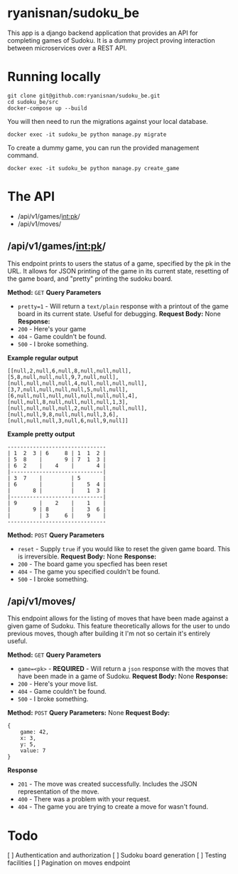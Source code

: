 # ryanisnan/sudoku_be

This app is a django backend application that provides an API for completing games of Sudoku. It is a dummy project proving interaction between microservices over a REST API.

# Running locally
```
git clone git@github.com:ryanisnan/sudoku_be.git
cd sudoku_be/src
docker-compose up --build
```

You will then need to run the migrations against your local database.
```
docker exec -it sudoku_be python manage.py migrate
```

To create a dummy game, you can run the provided management command.
```
docker exec -it sudoku_be python manage.py create_game
```


# The API
- /api/v1/games/<int:pk>/
- /api/v1/moves/

## /api/v1/games/<int:pk>/

This endpoint prints to users the status of a game, specified by the pk in the URL. It allows for JSON printing of the game in its current state, resetting of the game board, and "pretty" printing the sudoku board.

**Method:** `GET`
**Query Parameters**
- `pretty=1` - Will return a `text/plain` response with a printout of the game board in its current state. Useful for debugging.
**Request Body:** None
**Response:**
- `200` - Here's your game
- `404` - Game couldn't be found.
- `500` - I broke something.

**Example regular output**
```
[[null,2,null,6,null,8,null,null,null],[5,8,null,null,null,9,7,null,null],[null,null,null,null,4,null,null,null,null],[3,7,null,null,null,null,5,null,null],[6,null,null,null,null,null,null,null,4],[null,null,8,null,null,null,null,1,3],[null,null,null,null,2,null,null,null,null],[null,null,9,8,null,null,null,3,6],[null,null,null,3,null,6,null,9,null]]
```

**Example pretty output**
```
-------------------------------
| 1  2  3 | 6     8 | 1  1  2 |
| 5  8    |       9 | 7  1  3 |
| 6  2    |    4    |       4 |
|-----------------------------|
| 3  7    |         | 5       |
| 6       |         |    5  4 |
|       8 |         |    1  3 |
|-----------------------------|
| 9       |    2    |    1    |
|       9 | 8       |    3  6 |
|         | 3     6 |    9    |
-------------------------------
```

**Method:** `POST`
**Query Parameters**
- `reset` - Supply `true` if you would like to reset the given game board. This is irreversible.
**Request Body:** None
**Response:**
- `200` - The board game you specfied has been reset
- `404` - The game you specified couldn't be found.
- `500` - I broke something.

## /api/v1/moves/

This endpoint allows for the listing of moves that have been made against a given game of Sudoku. This feature theoretically allows for the user to undo previous moves, though after building it I'm not so certain it's entirely useful.

**Method:** `GET`
**Query Parameters**
- `game=<pk>` - **REQUIRED** - Will return a `json` response with the moves that have been made in a game of Sudoku.
**Request Body:** None
**Response:**
- `200` - Here's your move list.
- `404` - Game couldn't be found.
- `500` - I broke something.

**Method:** `POST`
**Query Parameters:** None
**Request Body:**
```
{
    game: 42,
    x: 3,
    y: 5,
    value: 7
}
```

**Response**
- `201` - The move was created successfully. Includes the JSON representation of the move.
- `400` - There was a problem with your request.
- `404` - The game you are trying to create a move for wasn't found.

# Todo
[ ] Authentication and authorization
[ ] Sudoku board generation
[ ] Testing facilities
[ ] Pagination on moves endpoint
